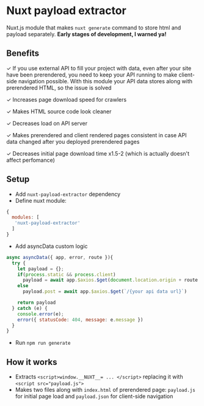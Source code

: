 # Nuxt payload extractor

Nuxt.js module that makes `nuxt generate` command to store html and payload separately. **Early stages of development, I warned ya!**

## Benefits

✓ If you use external API to fill your project with data, even after your site have been prerendered, you need to keep your API running to make client-side navigation possible. With this module your API data stores along with prerendered HTML, so the issue is solved

✓ Increases page download speed for crawlers

✓ Makes HTML source code look cleaner

✓ Decreases load on API server

✓ Makes prerendered and client rendered pages consistent in case API data changed after you deployed prerendered pages

✓ Decreases initial page download time x1.5-2 (which is actually doesn't affect perfomance)

## Setup
- Add `nuxt-payload-extractor` dependency
- Define nuxt module:

```js
{
  modules: [
   'nuxt-payload-extractor'
  ]
}
```

- Add asyncData custom logic

```js
async asyncData({ app, error, route }){
  try {
    let payload = {};
    if(process.static && process.client)
      payload = await app.$axios.$get(document.location.origin + route.path + '/payload.json')
    else
      payload.post = await app.$axios.$get(`/{your api data url}`)

    return payload
  } catch (e) {
    console.error(e);
    error({ statusCode: 404, message: e.message })
  }
}
```

- Run `npm run generate`

## How it works

- Extracts `<script>window.__NUXT__= ... </script>` replacing it with `<script src="payload.js">`
- Makes two files along with `index.html` of prerendered page: `payload.js` for initial page load and `payload.json` for client-side navigation
